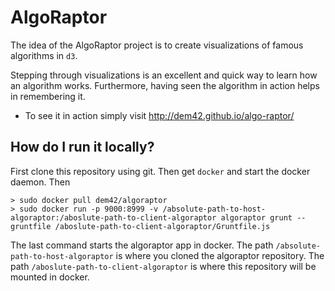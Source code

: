 AlgoRaptor
=======

The idea of the AlgoRaptor project is to create visualizations of famous algorithms in `d3`.

Stepping through visualizations is an excellent and quick way to learn how an algorithm works. Furthermore, having seen the algorithm in action helps in remembering it.

* To see it in action simply visit http://dem42.github.io/algo-raptor/

How do I run it locally?
----------------

First clone this repository using git. Then get `docker` and start the docker daemon. Then 

    > sudo docker pull dem42/algoraptor
    > sudo docker run -p 9000:8999 -v /absolute-path-to-host-algoraptor:/aboslute-path-to-client-algoraptor algoraptor grunt --gruntfile /aboslute-path-to-client-algoraptor/Gruntfile.js

The last command starts the algoraptor app in docker. The path `/absolute-path-to-host-algoraptor` is where you cloned the algoraptor repository. The path `/aboslute-path-to-client-algoraptor` is where this repository will be mounted in docker.

